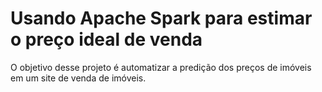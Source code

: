 # Usando Apache Spark para estimar o preço ideal de venda
O objetivo desse projeto é automatizar a predição dos preços de imóveis em um site de venda de imóveis.
